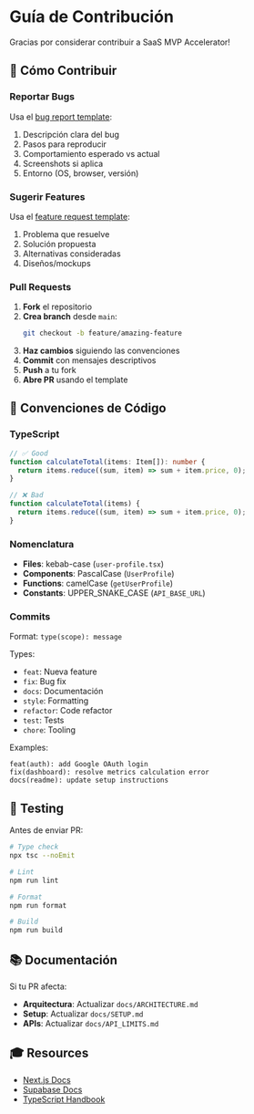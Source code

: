 # Guía de Contribución

Gracias por considerar contribuir a SaaS MVP Accelerator!

## 🤝 Cómo Contribuir

### Reportar Bugs

Usa el [bug report template](.github/ISSUE_TEMPLATE/bug_report.md):

1. Descripción clara del bug
2. Pasos para reproducir
3. Comportamiento esperado vs actual
4. Screenshots si aplica
5. Entorno (OS, browser, versión)

### Sugerir Features

Usa el [feature request template](.github/ISSUE_TEMPLATE/feature_request.md):

1. Problema que resuelve
2. Solución propuesta
3. Alternativas consideradas
4. Diseños/mockups

### Pull Requests

1. **Fork** el repositorio
2. **Crea branch** desde `main`:
   ```bash
   git checkout -b feature/amazing-feature
   ```
3. **Haz cambios** siguiendo las convenciones
4. **Commit** con mensajes descriptivos
5. **Push** a tu fork
6. **Abre PR** usando el template

## 📝 Convenciones de Código

### TypeScript

```typescript
// ✅ Good
function calculateTotal(items: Item[]): number {
  return items.reduce((sum, item) => sum + item.price, 0);
}

// ❌ Bad
function calculateTotal(items) {
  return items.reduce((sum, item) => sum + item.price, 0);
}
```

### Nomenclatura

- **Files**: kebab-case (`user-profile.tsx`)
- **Components**: PascalCase (`UserProfile`)
- **Functions**: camelCase (`getUserProfile`)
- **Constants**: UPPER_SNAKE_CASE (`API_BASE_URL`)

### Commits

Format: `type(scope): message`

Types:
- `feat`: Nueva feature
- `fix`: Bug fix
- `docs`: Documentación
- `style`: Formatting
- `refactor`: Code refactor
- `test`: Tests
- `chore`: Tooling

Examples:
```
feat(auth): add Google OAuth login
fix(dashboard): resolve metrics calculation error
docs(readme): update setup instructions
```

## 🧪 Testing

Antes de enviar PR:

```bash
# Type check
npx tsc --noEmit

# Lint
npm run lint

# Format
npm run format

# Build
npm run build
```

## 📚 Documentación

Si tu PR afecta:
- **Arquitectura**: Actualizar `docs/ARCHITECTURE.md`
- **Setup**: Actualizar `docs/SETUP.md`
- **APIs**: Actualizar `docs/API_LIMITS.md`

## 🎓 Resources

- [Next.js Docs](https://nextjs.org/docs)
- [Supabase Docs](https://supabase.com/docs)
- [TypeScript Handbook](https://www.typescriptlang.org/docs/handbook/intro.html)
